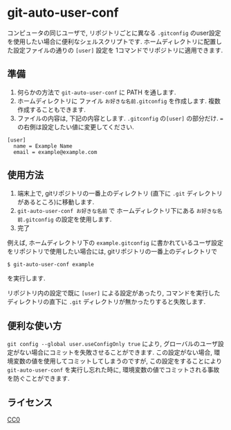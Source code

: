 git-auto-user-conf
==================

コンピュータの同じユーザで, リポジトリごとに異なる `.gitconfig` のuser設定を使用したい場合に便利なシェルスクリプトです. ホームディレクトリに配置した設定ファイルの通りの `[user]` 設定を 1コマンドでリポジトリに適用できます.

## 準備
1. 何らかの方法で `git-auto-user-conf` に PATH を通します.
2. ホームディレクトリに ファイル `お好きな名前.gitconfig` を作成します. 複数作成することもできます.
3. ファイルの内容は, 下記の内容とします. `.gitconfig` の`[user]` の部分だけ. `=` の右側は設定したい値に変更してください.

```
[user]
  name = Example Name
  email = example@example.com
```

## 使用方法
1. 端末上で, gitリポジトリの一番上のディレクトリ (直下に `.git` ディレクトリがあるところ)に移動します.
2. `git-auto-user-conf お好きな名前` で ホームディレクトリ下にある `お好きな名前.gitconfig` の設定を使用します.
3. 完了

例えば, ホームディレクトリ下の `example.gitconfig` に書かれているユーザ設定をリポジトリで使用したい場合には, gitリポジトリの一番上のディレクトリで

``` sh
$ git-auto-user-conf example
``` 
を実行します.

リポジトリ内の設定で既に `[user]` による設定があったり, コマンドを実行したディレクトリの直下に `.git` ディレクトリが無かったりすると失敗します.

## 便利な使い方
`git config --global user.useConfigOnly true` により, グローバルのユーザ設定がない場合にコミットを失敗させることができます. この設定がない場合, 環境変数の値を使用してコミットしてしまうのですが, この設定をすることにより `git-auto-user-conf` を実行し忘れた時に, 環境変数の値でコミットされる事故を防ぐことができます.

## ライセンス
[CC0](https://creativecommons.org/publicdomain/zero/1.0/deed.ja)

